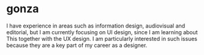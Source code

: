 # gonza
I have experience in areas such as information design, audiovisual and editorial, but I am currently focusing on UI design, since I am learning about This together with the UX design. I am particularly interested in such issues because they are a key part of my career as a designer.
